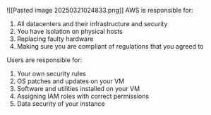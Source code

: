 ![[Pasted image 20250321024833.png]]
AWS is responsible for:
1) All datacenters and their infrastructure and security
2) You have isolation on physical hosts
3) Replacing faulty hardware
4) Making sure you are compliant of regulations that you agreed to 

Users are responsible for: 
1) Your own security rules
2) OS patches and updates on your VM
3) Software and utilities installed on your VM
4) Assigning IAM roles with correct permissions
5) Data security of your instance